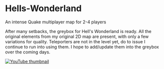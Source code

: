# Hells-Wonderland
An intense Quake multiplayer map for 2-4 players


After many setbacks, the greybox for Hell's Wonderland is ready. All the original elements from my original 2D map are present, with only a few variations for quality.
Teleporters are not in the level yet, do to issue I continue to run into using them. I hope to add/update them into the greybox over the coming days.


[![YouTube thumbnail](https://yt-embed.herokuapp.com/embed?v=sj2mQF0e2D0)](https://www.youtube.com/watch?v=sj2mQF0e2D0)
